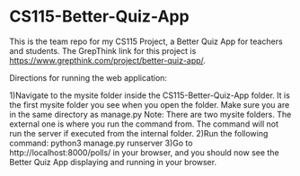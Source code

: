 # CS115-Better-Quiz-App
This is the team repo for my CS115 Project, a Better Quiz App for 
teachers and students. The GrepThink link for this project is 
https://www.grepthink.com/project/better-quiz-app/.

Directions for running the web application: 

1)Navigate to the mysite folder inside the CS115-Better-Quiz-App folder. It is the first mysite folder you see when you open the folder. Make sure you are in the same directory as manage.py
Note: 
There are two mysite folders. The external one is where you run the command from. The command will not run the server if executed from the internal folder.
2)Run the following command: 
python3 manage.py runserver
3)Go to http://localhost:8000/polls/ in your browser, and you should now see the Better Quiz App displaying and running in your browser.

